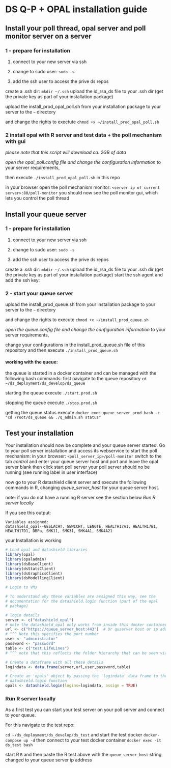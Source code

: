 # DS Q-P + OPAL installation guide


## Install your poll thread, opal server and poll monitor server on a server

### 1 - prepare for installation

1. connect to your new server via ssh
2. change to sudo user: `sudo -s`

3. add the ssh user to access the prive ds repos

create a .ssh dir: `mkdir ~/.ssh`
upload the id_rsa_ds file to your .ssh dir  (get the private key as part of your installation package)

upload the install_prod_opal_poll.sh from your installation package to your server to the `~` directory

and change the rights to exectute `chmod +x ~/install_prod_opal_poll.sh`

### 2 install opal with R server and test data + the poll mechanism with gui

*please note that this script will download ca. 2GB of data*

*open the opal_poll.config file and change the configuration information* to your server requirements,

then execute `./install_prod_opal_poll.sh` in this repo


in your browser open the poll mechanism monitor:
`<server ip of current server>:80/poll-monitor`
you should now see the poll monitor gui, which lets you control the poll thread



## Install your queue server

### 1 - prepare for installation

1. connect to your new server via ssh
2. change to sudo user: `sudo -s`

3. add the ssh user to access the prive ds repos

create a .ssh dir: `mkdir ~/.ssh`
upload the id_rsa_ds file to your .ssh dir  (get the private key as part of your installation package)
start the ssh agent and add the ssh key:

### 2 - start your queue server

upload the install_prod_queue.sh from your installation package to your server to the `~` directory

and change the rights to execute `chmod +x ~/install_prod_queue.sh`

*open the queue.config file and change the configuration information* to your server requirements,

change your configurations in the install_prod_queue.sh file of this repository and then execute `./install_prod_queue.sh`

#### working with the queue:

the queue is started in a docker container and can be managed with the following bash commands:
first navigate to the queue repository `cd ~/ds_deployment/ds_develop/ds_queue`

starting the queue
execute `./start.prod.sh`

stopping the queue
execute `./stop.prod.sh`

getting the queue status
execute `docker exec queue_server_prod bash -c "cd /root/ds_queue && ./q_admin.sh status"`

## Test your installation

Your installation should now be complete and your queue server started. 
Go to your poll server installation and access its webservice to start the poll mechanism:
in your browser: `<poll_server_ip>/poll-monitor`
switch to the tab *control* and enter your queue server host and port and leave the opal server blank
then click start poll server 
your poll server should no be running (see running label in user interface)

now go to your R datashield client server and execute the following commands in R, changing 
*queue_server_host* for your queue server host.

note: if you do not have a running R server see the section below *Run R server locally*




If you see this output:

```
Variables assigned:
datashield_opal--GESLACHT, GEWICHT, LENGTE, HEALTH17A1, HEALTH17B1, HEALTH17D1, DBPa, SMK11, SMK31, SMK4A1, SMK4A21
````

your Installation is working



```R
# Load opal and datashield libraries
library(opal)
library(opaladmin)
library(dsBaseClient)
library(dsStatsClient)
library(dsGraphicsClient)
library(dsModellingClient)

# Login to VMs

# To understand why these variables are assigned this way, see the
# documentation for the datashield.login function (part of the opal
# package)

# login details
server <- c("datashield_opal")
# note the datashield_opal only works from inside this docker container
url <- c("https://queue_server_host:443")  # Ur quserver host or ip address here
# ^^^ Note this specifies the port number
user <- "administrator"
password <- "password"
table <- c("test.LifeLines")
# ^^^ note that this reflects the folder hierarchy that can be seen via the OPAL web interface

# Create a dataframe with all these details
logindata <- data.frame(server,url,user,password,table)

# Create an 'opals' object by passing the 'logindata' data frame to the
# datashield.login function
opals <- datashield.login(logins=logindata, assign = TRUE)
```


### Run R server locally

As a first test you can start your test server on your poll server and connect to your queue.

For this navigate to the test repo:

`cd ~/ds_deployment/ds_develop/ds_test` and start the test docker `docker-compose up -d`
then connect to your test docker container `docker exec -it ds_test bash`

start R `R` and then paste the R test above with the `queue_server_host` string changed to your queue server ip address
